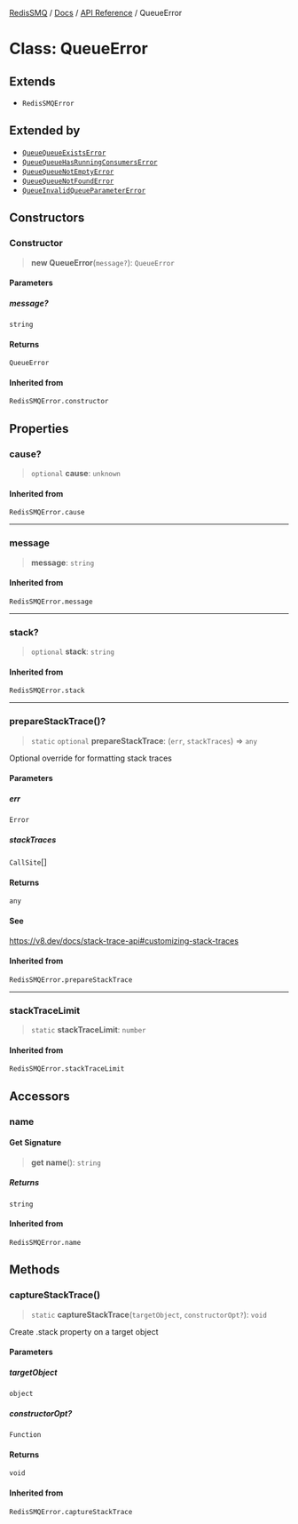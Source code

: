 [RedisSMQ](../../../README.md) / [Docs](../../README.md) / [API Reference](../README.md) / QueueError

# Class: QueueError

## Extends

- `RedisSMQError`

## Extended by

- [`QueueQueueExistsError`](QueueQueueExistsError.md)
- [`QueueQueueHasRunningConsumersError`](QueueQueueHasRunningConsumersError.md)
- [`QueueQueueNotEmptyError`](QueueQueueNotEmptyError.md)
- [`QueueQueueNotFoundError`](QueueQueueNotFoundError.md)
- [`QueueInvalidQueueParameterError`](QueueInvalidQueueParameterError.md)

## Constructors

### Constructor

> **new QueueError**(`message?`): `QueueError`

#### Parameters

##### message?

`string`

#### Returns

`QueueError`

#### Inherited from

`RedisSMQError.constructor`

## Properties

### cause?

> `optional` **cause**: `unknown`

#### Inherited from

`RedisSMQError.cause`

***

### message

> **message**: `string`

#### Inherited from

`RedisSMQError.message`

***

### stack?

> `optional` **stack**: `string`

#### Inherited from

`RedisSMQError.stack`

***

### prepareStackTrace()?

> `static` `optional` **prepareStackTrace**: (`err`, `stackTraces`) => `any`

Optional override for formatting stack traces

#### Parameters

##### err

`Error`

##### stackTraces

`CallSite`[]

#### Returns

`any`

#### See

https://v8.dev/docs/stack-trace-api#customizing-stack-traces

#### Inherited from

`RedisSMQError.prepareStackTrace`

***

### stackTraceLimit

> `static` **stackTraceLimit**: `number`

#### Inherited from

`RedisSMQError.stackTraceLimit`

## Accessors

### name

#### Get Signature

> **get** **name**(): `string`

##### Returns

`string`

#### Inherited from

`RedisSMQError.name`

## Methods

### captureStackTrace()

> `static` **captureStackTrace**(`targetObject`, `constructorOpt?`): `void`

Create .stack property on a target object

#### Parameters

##### targetObject

`object`

##### constructorOpt?

`Function`

#### Returns

`void`

#### Inherited from

`RedisSMQError.captureStackTrace`
